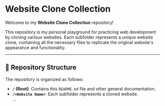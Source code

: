 # Website Clone Collection

Welcome to my **Website Clone Collection** repository!  

This repository is my personal playground for practicing web development by cloning various websites. Each subfolder represents a unique website clone, containing all the necessary files to replicate the original website's appearance and functionality.

---

## 🌟 Repository Structure

The repository is organized as follows:

- **`/` (Root)**: Contains this `README.md` file and other general documentation.  
- **`/<Website Name>`**: Each subfolder represents a cloned website.  
...
